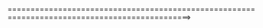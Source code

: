 









==============================================================================================>
